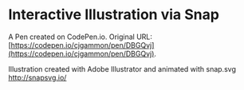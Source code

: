 # Interactive Illustration via Snap

A Pen created on CodePen.io. Original URL: [https://codepen.io/cjgammon/pen/DBGQvj](https://codepen.io/cjgammon/pen/DBGQvj).

Illustration created with Adobe Illustrator and animated with snap.svg
http://snapsvg.io/
